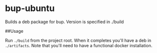 # bup-ubuntu
Builds a deb package for bup. Version is specified in ./build

##Usage

Run ```./build``` from the project root. When it completes you'll have a deb in ```./artifacts```.
Note that you'll need to have a functional docker installation.
